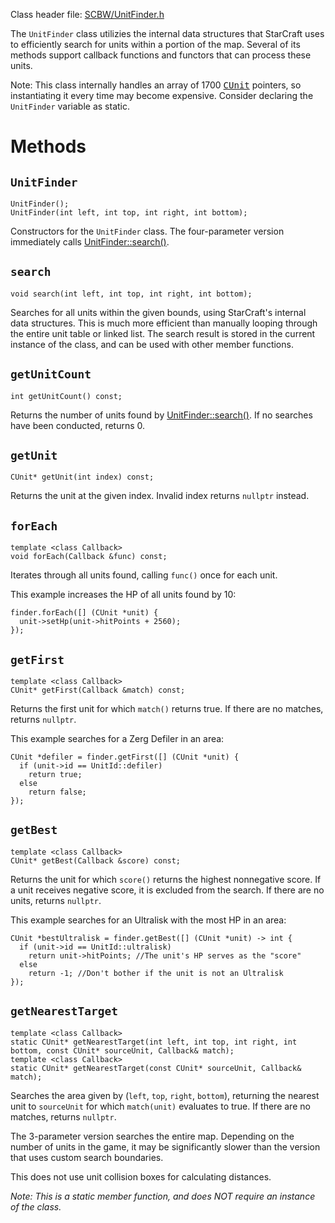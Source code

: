 Class header file: [SCBW/UnitFinder.h](http://code.google.com/p/gptp/source/browse/trunk/GPTP/src/SCBW/UnitFinder.h)

The `UnitFinder` class utilizies the internal data structures that StarCraft uses to efficiently search for units within a portion of the map. Several of its methods support callback functions and functors that can process these units.

Note: This class internally handles an array of 1700 <tt><a href='CUnit.md'>CUnit</a></tt> pointers, so instantiating it every time may become expensive. Consider declaring the `UnitFinder` variable as static.



# Methods #

## `UnitFinder` ##

```
UnitFinder();
UnitFinder(int left, int top, int right, int bottom);
```

Constructors for the `UnitFinder` class. The four-parameter version immediately calls [UnitFinder::search()](#search.md).

## `search` ##

```
void search(int left, int top, int right, int bottom);
```

Searches for all units within the given bounds, using StarCraft's internal data structures. This is much more efficient than manually looping through the entire unit table or linked list. The search result is stored in the current instance of the class, and can be used with other member functions.

## `getUnitCount` ##

```
int getUnitCount() const;
```

Returns the number of units found by [UnitFinder::search()](#search.md). If no searches have been conducted, returns 0.

## `getUnit` ##

```
CUnit* getUnit(int index) const;
```

Returns the unit at the given index. Invalid index returns `nullptr` instead.


## `forEach` ##

```
template <class Callback>
void forEach(Callback &func) const;
```

Iterates through all units found, calling `func()` once for each unit.

This example increases the HP of all units found by 10:
```
finder.forEach([] (CUnit *unit) {
  unit->setHp(unit->hitPoints + 2560);
});
```

## `getFirst` ##

```
template <class Callback>
CUnit* getFirst(Callback &match) const;
```

Returns the first unit for which `match()` returns true. If there are no matches, returns `nullptr`.

This example searches for a Zerg Defiler in an area:
```
CUnit *defiler = finder.getFirst([] (CUnit *unit) {
  if (unit->id == UnitId::defiler)
    return true;
  else
    return false;
});
```

## `getBest` ##

```
template <class Callback>
CUnit* getBest(Callback &score) const;
```

Returns the unit for which `score()` returns the highest nonnegative score. If a unit receives negative score, it is excluded from the search. If there are no units, returns `nullptr`.


This example searches for an Ultralisk with the most HP in an area:
```
CUnit *bestUltralisk = finder.getBest([] (CUnit *unit) -> int {
  if (unit->id == UnitId::ultralisk)
    return unit->hitPoints; //The unit's HP serves as the "score"
  else
    return -1; //Don't bother if the unit is not an Ultralisk
});
```

## `getNearestTarget` ##

```
template <class Callback>
static CUnit* getNearestTarget(int left, int top, int right, int bottom, const CUnit* sourceUnit, Callback& match);
template <class Callback>
static CUnit* getNearestTarget(const CUnit* sourceUnit, Callback& match);
```

Searches the area given by (`left`, `top`, `right`, `bottom`), returning the nearest unit to `sourceUnit` for which `match(unit)` evaluates to true. If there are no matches, returns `nullptr`.

The 3-parameter version searches the entire map. Depending on the number of units in the game, it may be significantly slower than the version that uses custom search boundaries.

This does not use unit collision boxes for calculating distances.

_Note: This is a static member function, and does NOT require an instance of the class._